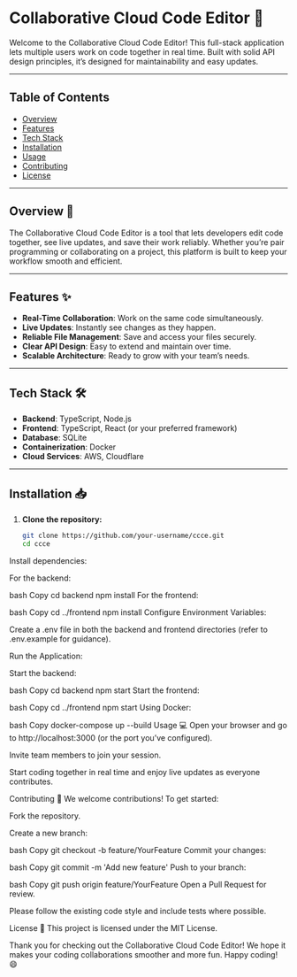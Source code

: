 # Collaborative Cloud Code Editor 🎉

Welcome to the Collaborative Cloud Code Editor! This full-stack application lets multiple users work on code together in real time. Built with solid API design principles, it’s designed for maintainability and easy updates.

---

## Table of Contents
- [Overview](#overview)
- [Features](#features)
- [Tech Stack](#tech-stack)
- [Installation](#installation)
- [Usage](#usage)
- [Contributing](#contributing)
- [License](#license)

---

## Overview 🚀

The Collaborative Cloud Code Editor is a tool that lets developers edit code together, see live updates, and save their work reliably. Whether you’re pair programming or collaborating on a project, this platform is built to keep your workflow smooth and efficient.

---

## Features ✨

- **Real-Time Collaboration**: Work on the same code simultaneously.
- **Live Updates**: Instantly see changes as they happen.
- **Reliable File Management**: Save and access your files securely.
- **Clear API Design**: Easy to extend and maintain over time.
- **Scalable Architecture**: Ready to grow with your team’s needs.

---

## Tech Stack 🛠️

- **Backend**: TypeScript, Node.js
- **Frontend**: TypeScript, React (or your preferred framework)
- **Database**: SQLite
- **Containerization**: Docker
- **Cloud Services**: AWS, Cloudflare

---

## Installation 📥

1. **Clone the repository:**
   ```bash
   git clone https://github.com/your-username/ccce.git
   cd ccce
Install dependencies:

For the backend:

bash
Copy
cd backend
npm install
For the frontend:

bash
Copy
cd ../frontend
npm install
Configure Environment Variables:

Create a .env file in both the backend and frontend directories (refer to .env.example for guidance).

Run the Application:

Start the backend:

bash
Copy
cd backend
npm start
Start the frontend:

bash
Copy
cd ../frontend
npm start
Using Docker:

bash
Copy
docker-compose up --build
Usage 💻
Open your browser and go to http://localhost:3000 (or the port you’ve configured).

Invite team members to join your session.

Start coding together in real time and enjoy live updates as everyone contributes.

Contributing 🤝
We welcome contributions! To get started:

Fork the repository.

Create a new branch:

bash
Copy
git checkout -b feature/YourFeature
Commit your changes:

bash
Copy
git commit -m 'Add new feature'
Push to your branch:

bash
Copy
git push origin feature/YourFeature
Open a Pull Request for review.

Please follow the existing code style and include tests where possible.

License 📄
This project is licensed under the MIT License.

Thank you for checking out the Collaborative Cloud Code Editor! We hope it makes your coding collaborations smoother and more fun. Happy coding! 😄
